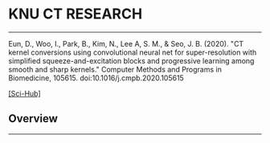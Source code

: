 # KNU CT RESEARCH
--------------------

Eun, D., Woo, I., Park, B., Kim, N., Lee A, S. M., & Seo, J. B. (2020). "CT kernel conversions using convolutional neural net for super-resolution with simplified squeeze-and-excitation blocks and progressive learning among smooth and sharp kernels." Computer Methods and Programs in Biomedicine, 105615. doi:10.1016/j.cmpb.2020.105615

[[Sci-Hub]](https://www.researchgate.net/publication/342346480_CT_kernel_conversions_using_convolutional_neural_net_for_super-resolution_with_simplified_squeeze-and-excitation_blocks_and_progressive_learning_among_smooth_and_sharp_kernels)

## Overview

-------------------

